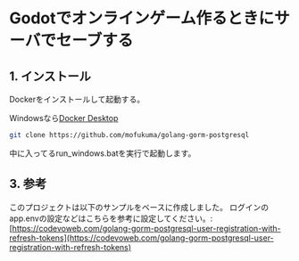 # Godotでオンラインゲーム作るときにサーバでセーブする

## 1. インストール

Dockerをインストールして起動する。

Windowsなら[Docker Desktop](https://www.docker.com/products/docker-desktop/)

```bash
git clone https://github.com/mofukuma/golang-gorm-postgresql
```

中に入ってるrun_windows.batを実行で起動します。




## 3. 参考
このプロジェクトは以下のサンプルをベースに作成しました。
ログインのapp.envの設定などはこちらを参考に設定してください。: [https://codevoweb.com/golang-gorm-postgresql-user-registration-with-refresh-tokens](https://codevoweb.com/golang-gorm-postgresql-user-registration-with-refresh-tokens)

